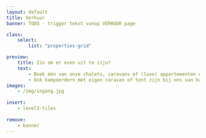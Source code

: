 ```yaml
---
layout: default
title: Verhuur
banner: TODO - trigger tekst vanop VERHUUR page

class:
    select: 
        list: "properties-grid"

preview:
    title: Zin om er even uit te zijn?
    text: 
        - Boek één van onze chalets, caravans of (luxe) appartementen en geniet volop van een zorgeloos en comfortabel verblijf. 
        - Ook kampeerders met eigen caravan of tent zijn bij ons van harte welkom.
images:
    - /img/ingang.jpg
    
insert:
    - level3-tiles
    
remove:
    - banner
---
```


